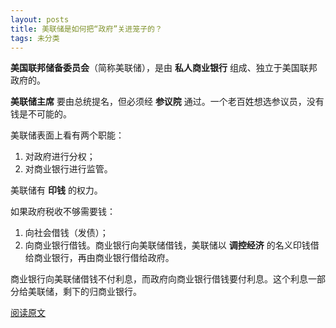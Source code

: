 ```yaml
---
layout: posts
title: 美联储是如何把“政府”关进笼子的？
tags: 未分类
---
```

**美国联邦储备委员会**（简称美联储），是由 **私人商业银行** 组成、独立于美国联邦政府的。

**美联储主席** 要由总统提名，但必须经 **参议院** 通过。一个老百姓想选参议员，没有钱是不可能的。

美联储表面上看有两个职能：

1. 对政府进行分权；
2. 对商业银行进行监管。

美联储有 **印钱** 的权力。

如果政府税收不够需要钱：

1. 向社会借钱（发债）；
2. 向商业银行借钱。商业银行向美联储借钱，美联储以 **调控经济** 的名义印钱借给商业银行，再由商业银行借给政府。

商业银行向美联储借钱不付利息，而政府向商业银行借钱要付利息。这个利息一部分给美联储，剩下的归商业银行。

[阅读原文](https://www.toutiao.com/i6983173029971067400)